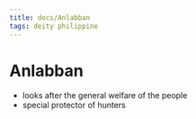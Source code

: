 ```yaml
---
title: docs/Anlabban
tags: deity philippine
---
```


# Anlabban
- looks after the general welfare of the people
- special protector of hunters